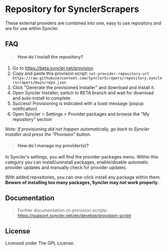 # Repository for SynclerScrapers

These external providers are combined into one, easy to use repository and are for use within Syncler.

## FAQ

> #### How do I install the repository?

1. Go to https://beta.syncler.net/provision
2. Copy and paste this provision script: `set-provider-repository-url https://raw.githubusercontent.com/SynclerScrapers/repository.synclerscrapers/main/repo.json`
3. Click "Generate the provisioned installer" and download and install it.
4. Open Syncler Installer, switch to BETA branch and wait for download and auto-install to complete
5. Success! Provisioning is indicated with a toast message (popup notification)
6. Open Syncler > Settings > Provider packages and browse the "My repository" section

_Note: If provisioning did not happen automatically, go back to Syncler Installer and press the "Provision" button._

> #### How do I manage my provider(s)?

In Syncler's settings, you will find the provider packages menu. Within this category you can install/uninstall packages, enable/disable automatic provider updates and manually check for provider updates.

With added repositories, you can one-click install any package within them. **Beware of installing too many packages, Syncler may not work properly.**

## Documentation

> Further documentation on provision scripts: https://support.syncler.net/en/develop/provision-script

## License

Licensed under The GPL License.

